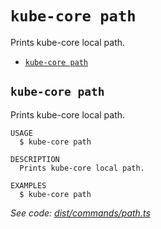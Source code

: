 `kube-core path`
================

Prints kube-core local path.

* [`kube-core path`](#kube-core-path)

## `kube-core path`

Prints kube-core local path.

```
USAGE
  $ kube-core path

DESCRIPTION
  Prints kube-core local path.

EXAMPLES
  $ kube-core path
```

_See code: [dist/commands/path.ts](https://github.com/kube-core/cli/blob/v0.13.2/dist/commands/path.ts)_
